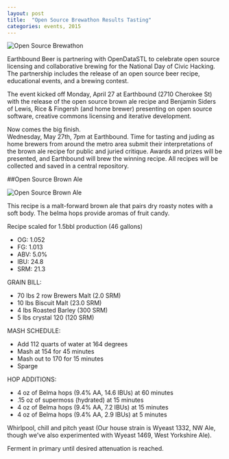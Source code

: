 ```yaml
---
layout: post
title:  "Open Source Brewathon Results Tasting"
categories: events, 2015
---
```


![Open Source Brewathon]({{site.baseurl}}/images/brewathon.png)

Earthbound Beer is partnering with OpenDataSTL to celebrate open source licensing and collaborative brewing for the National Day of Civic Hacking. The partnership includes the release of an open source beer recipe, educational events, and a brewing contest.
<!--break-->

The event kicked off Monday, April 27 at Earthbound (2710 Cherokee St) with the release of the open source brown ale recipe and Benjamin Siders of Lewis, Rice & Fingersh (and home brewer) presenting on open source software, creative commons licensing and iterative development.  
  
Now comes the big finish.  
Wednesday, May 27th, 7pm at Earthbound. Time for tasting and juding as home brewers from around the metro area submit their interpretations of the brown ale recipe for public and juried critique. Awards and prizes will be presented, and Earthbound will brew the winning recipe. All recipes will be collected and saved in a central repository.  
  
##Open Source Brown Ale  
  
![Open Source Brown Ale]({{site.baseurl}}/images/belma.jpg)

This recipe is a malt-forward brown ale that pairs dry roasty notes with a soft body. The belma hops provide aromas of fruit candy.

Recipe scaled for 1.5bbl production (46 gallons)

* OG: 1.052
* FG: 1.013
* ABV: 5.0%
* IBU: 24.8
* SRM: 21.3

GRAIN BILL:

* 70 lbs 2 row Brewers Malt (2.0 SRM)
* 10 lbs Biscuit Malt (23.0 SRM)
* 4 lbs Roasted Barley (300 SRM)
* 5 lbs crystal 120 (120 SRM)

MASH SCHEDULE:

* Add 112 quarts of water at 164 degrees
* Mash at 154 for 45 minutes
* Mash out to 170 for 15 minutes
* Sparge

HOP ADDITIONS:

* 4 oz of Belma hops (9.4% AA, 14.6 IBUs) at 60 minutes
* .15 oz of supermoss (hydrated) at 15 minutes
* 4 oz of Belma hops (9.4% AA, 7.2 IBUs) at 15 minutes
* 4 oz of Belma hops (9.4% AA, 2.9 IBUs) at 5 minutes

Whirlpool, chill and pitch yeast (Our house strain is Wyeast 1332, NW Ale, though we’ve also experimented with Wyeast 1469, West Yorkshire Ale).

Ferment in primary until desired attenuation is reached.
